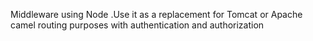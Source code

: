Middleware using Node .Use it as a replacement for Tomcat or Apache camel routing purposes with authentication and authorization
